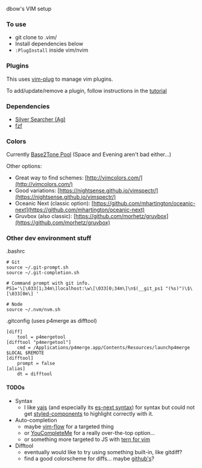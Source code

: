 dbow's VIM setup

### To use

* git clone to .vim/
* Install dependencies below
* `:PlugInstall` inside vim/nvim

### Plugins

This uses [vim-plug](https://github.com/junegunn/vim-plug/) to manage vim plugins.

To add/update/remove a plugin, follow instructions in the [tutorial](https://github.com/junegunn/vim-plug/wiki/tutorial)

### Dependencies

* [Silver Searcher (Ag)](https://github.com/ggreer/the_silver_searcher)
* [fzf](https://github.com/junegunn/fzf)

### Colors

Currently [Base2Tone Pool](http://base2t.one/demo/pool/) (Space and Evening aren't bad either...)

Other options:

* Great way to find schemes: [http://vimcolors.com/](http://vimcolors.com/)
* Good variations: [https://nightsense.github.io/vimspectr/](https://nightsense.github.io/vimspectr/)
* Oceanic Next (classic option): [https://github.com/mhartington/oceanic-next](https://github.com/mhartington/oceanic-next)
* Gruvbox (also classic): [https://github.com/morhetz/gruvbox](https://github.com/morhetz/gruvbox)


### Other dev environment stuff

.bashrc
```
# Git
source ~/.git-prompt.sh
source ~/.git-completion.sh

# Command prompt with git info.
PS1='\[\033[1;34m\]localhost:\w\[\033[0;34m\]\n$(__git_ps1 "(%s)")\$\[\033[0m\] '

# Node
source ~/.nvm/nvm.sh
```

.gitconfig (uses p4merge as difftool)
```
[diff]
	tool = p4mergetool
[difftool "p4mergetool"]
	cmd = /Applications/p4merge.app/Contents/Resources/launchp4merge $LOCAL $REMOTE
[difftool]
	prompt = false
[alias]
	dt = difftool
```

#### TODOs

* Syntax
    * I like [yajs](https://github.com/othree/yajs.vim) (and especially its [es-next syntax](https://github.com/othree/es.next.syntax.vim)) for syntax but could not get [styled-components](https://github.com/styled-components/vim-styled-components) to highlight correctly with it.
* Auto-completion
    * maybe [vim-flow](https://github.com/flowtype/vim-flow) for a targeted thing
    * or [YouCompleteMe](https://github.com/Valloric/YouCompleteMe) for a really over-the-top option...
    * or something more targeted to JS with [tern for vim](https://github.com/ternjs/tern_for_vim)
* Difftool
    * eventually would like to try using something built-in, like gitdiff?
    * find a good colorscheme for diffs... maybe [github's](https://github.com/endel/vim-github-colorscheme)?
